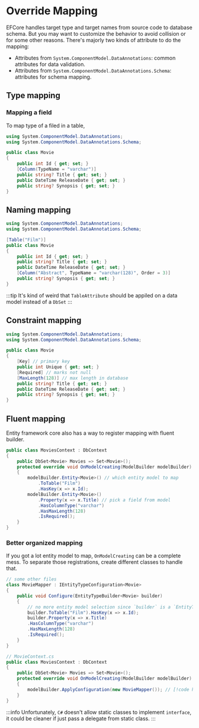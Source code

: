# Override Mapping

EFCore handles target type and target names from source code to database schema.
But you may want to customize the behavior to avoid collision or for some other reasons.
There's majorly two kinds of attribute to do the mapping:

- Attributes from `System.ComponentModel.DataAnnotations`: common attributes for data validation.
- Attributes from `System.ComponentModel.DataAnnotations.Schema`: attributes for schema mapping.


## Type mapping

### Mapping a field

To map type of a filed in a table, 

```cs
using System.ComponentModel.DataAnnotations;
using System.ComponentModel.DataAnnotations.Schema;

public class Movie
{
    public int Id { get; set; }
    [Column(TypeName = "varchar")]
    public string? Title { get; set; }
    public DateTime ReleaseDate { get; set; }
    public string? Synopsis { get; set; }
}
```

## Naming mapping

```cs
using System.ComponentModel.DataAnnotations;
using System.ComponentModel.DataAnnotations.Schema;

[Table("Film")]
public class Movie
{
    public int Id { get; set; }
    public string? Title { get; set; }
    public DateTime ReleaseDate { get; set; }
    [Column("Abstract", TypeName = "varchar(128)", Order = 3)]
    public string? Synopsis { get; set; }
}
```

:::tip
It's kind of weird that `TableAttribute` should be appiled on a data model instead of a `DbSet`
:::

## Constraint mapping

```cs
using System.ComponentModel.DataAnnotations;
using System.ComponentModel.DataAnnotations.Schema;

public class Movie
{
    [Key] // primary key
    public int Unique { get; set; }
    [Required] // marks not null
    [MaxLength(128)] // max length in database
    public string? Title { get; set; }
    public DateTime ReleaseDate { get; set; }
    public string? Synopsis { get; set; }
}
```

## Fluent mapping

Entity framework core also has a way to register mapping with fluent builder.

```cs
public class MoviesContext : DbContext
{
    public DbSet<Movie> Movies => Set<Movie>();
    protected override void OnModelCreating(ModelBuilder modelBuilder) // [!code highlight]
    {
        modelBuilder.Entity<Movie>() // which entity model to map
            .ToTable("Film")
            .HasKey(x => x.Id);
        modelBuilder.Entity<Movie>()
            .Property(x => x.Title) // pick a field from model
            .HasColumnType("varchar")
            .HasMaxLength(128)
            .IsRequired();
    }
}
```

### Better organized mapping

If you got a lot entity model to map, `OnModelCreating` can be a complete mess.
To separate those registrations, create different classes to handle that.

```cs
// some other files
class MovieMapper : IEntityTypeConfiguration<Movie>
{
    public void Configure(EntityTypeBuilder<Movie> builder)
    {
        // no more entity model selection since `builder` is a `EntityTypeBuilder<Movie>`
        builder.ToTable("Film").HasKey(x => x.Id);
        builder.Property(x => x.Title)
        .HasColumnType("varchar")
        .HasMaxLength(128)
        .IsRequired();
    }
}

// MovieContext.cs
public class MoviesContext : DbContext
{
    public DbSet<Movie> Movies => Set<Movie>();
    protected override void OnModelCreating(ModelBuilder modelBuilder)
    {
        modelBuilder.ApplyConfiguration(new MovieMapper()); // [!code highlight]
    }
}
```

:::info
Unfortunately, `C#` doesn't allow static classes to implement `interface`, it could be cleaner if just pass a delegate from static class.
:::


